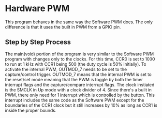# Hardware PWM
This program behaves in the same way the Software PWM does.  The only difference is that it uses the built in PWM from a GPIO pin.

## Step by Step Process
The main(void) portion of the program is very similar to the Software PWM program with changes only to the clocks.  For this time, CCR0 is set to 1000 to run at 1 kHz with CCR1 being 500 (the duty cycle is 50% initially). To activate the internal PWM, OUTMOD_7 needs to be set to the capture/control trigger.  OUTMOD_7 means that the internal PWM is set to the reset/set mode meaning that the PWM is toggle by both the timer interrupt flags and the capture/compare interrupt flags. The clock instiated is the SMCLK in Up mode with a clock divider of 4.  Since there's a built in PWM, there only need for 1 interrupt which is controlled by the button.  This interrupt includes the same code as the Software PWM except for the boundaries of the CCR1 clock but it still increases by 10% as long as CCR1 is inside the proper bounds.
